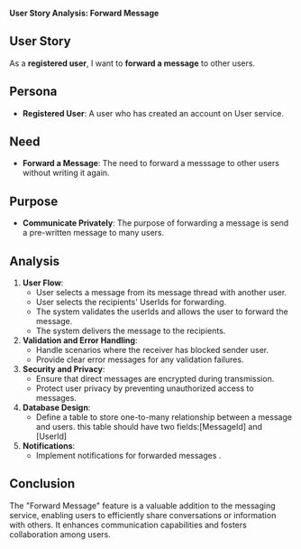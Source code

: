 **User Story Analysis: Forward Message**


## **User Story**

As a **registered user**, I want to **forward a message** to other users.


## **Persona**



* **Registered User**: A user who has created an account on User service.


## **Need**



* **Forward a Message**: The need to forward a messsage to other users without writing it again.


## **Purpose**



* **Communicate Privately**: The purpose of forwarding a message is send a pre-written message to many users.


## **Analysis**



1. **User Flow**:
    * User selects a message from its message thread with another user.
    * User selects the recipients' UserIds for forwarding.
    * The system validates the userIds and allows the user to forward the message.
    * The system delivers the message to the recipients.
2. **Validation and Error Handling**:
    * Handle scenarios where the receiver has blocked sender user.
    * Provide clear error messages for any validation failures.
3. **Security and Privacy**:
    * Ensure that direct messages are encrypted during transmission.
    * Protect user privacy by preventing unauthorized access to messages.
4. **Database Design**:
    * Define a table to store one-to-many relationship between a message and users. this table should have two fields:[MessageId] and [UserId]
6. **Notifications**:
    * Implement notifications for forwarded messages .
    


## **Conclusion**

The "Forward Message" feature is a valuable addition to the messaging service, enabling users to efficiently share conversations or information with others. It enhances communication capabilities and fosters collaboration among users.


